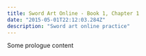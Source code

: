 ```yaml
---
title: Sword Art Online - Book 1, Chapter 1
date: "2015-05-01T22:12:03.284Z"
description: "Sword art online practice"
---
```


Some prologue content
